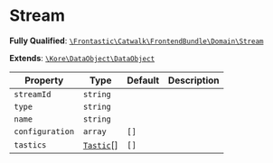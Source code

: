 #  Stream

**Fully Qualified**: [`\Frontastic\Catwalk\FrontendBundle\Domain\Stream`](../../../../src/php/FrontendBundle/Domain/Stream.php)

**Extends**: [`\Kore\DataObject\DataObject`](https://github.com/kore/DataObject)

Property|Type|Default|Description
--------|----|-------|-----------
`streamId`|`string`||
`type`|`string`||
`name`|`string`||
`configuration`|`array`|`[]`|
`tastics`|[`Tastic`](Tastic.md)[]|`[]`|

